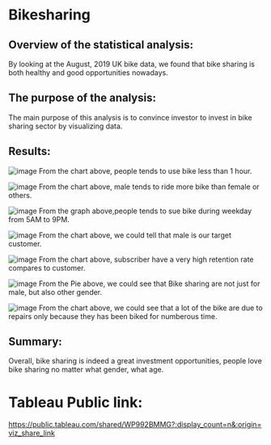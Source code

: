 # Bikesharing

## Overview of the statistical analysis:
By looking at the August, 2019 UK bike data, we found that bike sharing is both healthy and good opportunities nowadays.

## The purpose of the analysis:
The main purpose of this analysis is to convince investor to invest in bike sharing sector by visualizing data.

## Results:
![image](https://user-images.githubusercontent.com/109333158/207201805-78fe7d24-f6d2-4f01-9ea1-5e79a00bf599.png)
From the chart above, people tends to use bike less than 1 hour.

![image](https://user-images.githubusercontent.com/109333158/207201690-5e559799-60d4-4037-b6e8-3b95507c1354.png)
From the chart above, male tends to ride more bike than female or others.

![image](https://user-images.githubusercontent.com/109333158/207201912-2b11a7ab-b811-4ac8-825c-3e5fff080036.png)
From the graph above,people tends to sue bike during weekday from 5AM to 9PM.

![image](https://user-images.githubusercontent.com/109333158/207202049-ec4dcd47-616a-4581-8409-3a974ee009c4.png)
From the chart above, we could tell that male is our target customer.

![image](https://user-images.githubusercontent.com/109333158/207202190-15f0b81d-c9e0-42cb-b8fd-7dcc6fc974be.png)
From the chart above, subscriber have a very high retention rate compares to customer.

![image](https://user-images.githubusercontent.com/109333158/207202285-19ed8653-684e-4a53-b257-c0f1f76ce5eb.png)
From the Pie above, we could see that Bike sharing are not just for male, but also other gender.

![image](https://user-images.githubusercontent.com/109333158/207202429-b5c635c6-7185-44f8-b7c5-5833d4e88489.png)
From the chart above, we could see that a lot of the bike are due to repairs only because they has been biked for numberous time.

## Summary:
Overall, bike sharing is indeed a great investment opportunities, people love bike sharing no matter what gender, what age.

# Tableau Public link:
https://public.tableau.com/shared/WP992BMMG?:display_count=n&:origin=viz_share_link
